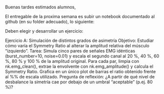 Buenas tardes estimados alumnos,

El entregable de la proxima semana es subir un notebook documentado al github (en su folder adecuado), lo siguiente:

Deben elegir y desarrollar un ejercicio:

Ejercicio A: Simulación de distintos grados de asimetría
Objetivo: Estudiar cómo varía el Symmetry Ratio al alterar la amplitud relativa del músculo “izquierdo”.
Tarea:
Simula cinco pares de señales EMG idénticas (burst_number=10, noise=0.01) y escala el segundo canal al 20 %, 40 %, 60 %, 80 % y 100 % de la amplitud original.
Para cada par, limpia con nk.emg_clean(), extrae la envolvente con nk.emg_amplitude() y calcula el Symmetry Ratio.
Grafica en un único plot de barras el ratio obtenido frente al %% de escala utilizado.
Pregunta de reflexión: ¿A partir de qué nivel de desbalance la simetría cae por debajo de un umbral “aceptable” (p.ej. 80 %)?
